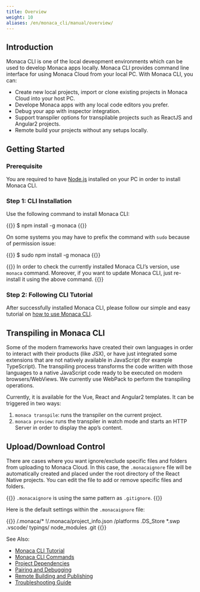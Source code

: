 ```yaml
---
title: Overview
weight: 10
aliases: /en/monaca_cli/manual/overview/
---
```


## Introduction

Monaca CLI is one of the local deveopment environments which can be used
to develop Monaca apps locally. Monaca CLI provides command line
interface for using Monaca Cloud from your local PC. With Monaca CLI,
you can:

-   Create new local projects, import or clone existing projects in
    Monaca Cloud into your host PC.
-   Develope Monaca apps with any local code editors you prefer.
-   Debug your app with inspector integration.
-   Support transpiler options for transpilable projects such as ReactJS
    and Angular2 projects.
-   Remote build your projects without any setups locally.

## Getting Started

### Prerequisite

You are required to have [Node.js](https://nodejs.org/) installed on
your PC in order to install Monaca CLI.

### Step 1: CLI Installation

Use the following command to install Monaca CLI:

{{<highlight javascript>}}
$ npm install -g monaca
{{</highlight>}}

On some systems you may have to prefix the command with `sudo` because
of permission issue:

{{<highlight javascript>}}
$ sudo npm install -g monaca
{{</highlight>}}

{{<note>}}
    In order to check the currently installed Monaca CLI’s version, use <code>monaca</code> command. Moreover, if you want to update Monaca CLI, just re-install it using the above command.
{{</note>}}

### Step 2: Following CLI Tutorial

After successfully installed Monaca CLI, please follow our simple and easy tutorial on [how to use Monaca CLI](../tutorial/).

## Transpiling in Monaca CLI

Some of the modern frameworks have created their own languages in order
to interact with their products (like JSX), or have just integrated some
extensions that are not natively available in JavaScript (for example
TypeScript). The transpiling process transforms the code written with
those languages to a native JavaScript code ready to be executed on
modern browsers/WebViews. We currently use WebPack to perform the
transpiling operations.

Currently, it is available for the Vue, React and Angular2 templates. It
can be triggered in two ways:

1.  `monaca transpile`: runs the transpiler on the current project.
2.  `monaca preview`: runs the transpiler in watch mode and starts an
    HTTP Server in order to display the app’s content.

## Upload/Download Control

There are cases where you want ignore/exclude specific files and folders
from uploading to Monaca Cloud. In this case, the `.monacaignore` file
will be automatically created and placed under the root directory of the
React Native projects. You can edit the file to add or remove specific
files and folders. 

{{<note>}}
    <code>.monacaignore</code> is using the same pattern as <code>.gitignore</code>.
{{</note>}}

Here is the default settings within the `.monacaignore` file:

{{<highlight bash>}}
/.monaca/*
!/.monaca/project_info.json
/platforms
.DS_Store
*.swp
.vscode/
typings/
node_modules
.git
{{</highlight>}}



See Also:

- [Monaca CLI Tutorial](../tutorial/)
- [Monaca CLI Commands](../cli_commands/)
- [Project Dependencies](../dependencies/)
- [Pairing and Debugging](../pairing_debugging/)
- [Remote Building and Publishing](../build_publish/)
- [Troubleshooting Guide](../troubleshooting/)

